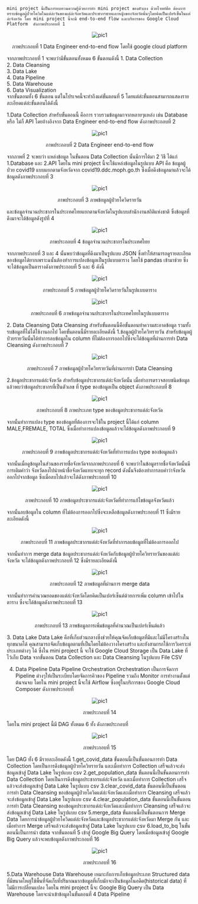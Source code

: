 	mini project นี้เป็นการทบทวนความรู้ด้วยการทำ mini project ของตัวเอง ด้วยโจทย์คือ ต้องการทราบข้อมูลผู้ป่วยโควิดในแต่ล่ะวันของแต่ล่ะจังหวัดและประชากรชายและหญิงของจังหวัดนั้นๆโดยคิดเป็นเปอร์เซ็นในแต่ล่ะจังหวัด โดย mini project นี้จะมี end-to-end flow และบริหารของ Google Cloud Platform  ดังภาพประกอบที่ 1
<p align="center">
<img src="https://github.com/Phonlakid/de_mini_project/blob/main/pic/Picture1.png?raw=true"  title="pic1">
</p>
<p align="center">
ภาพประกอบที่ 1 Data Engineer end-to-end flow โดยใช้ google cloud platform
</p>
	จากภาพประกอบที่ 1 จะพบว่ามีขั้นตอนทั้งหมด 6 ขั้นตอนดังนี้
	1.	Data Collection <br>
	2.	Data Cleansing  <br>
	3.	Data Lake  <br>
	4.	Data Pipeline  <br>
	5.	Data Warehouse  <br>
	6.	Data Visualization  <br>
	จากขั้นตอนทั้ง 6 ขั้นตอน แต่ในโปรเจคนี้จะทำถึงแค่ขั้นตอนที่ 5 โดยแต่ล่ะขั้นตอนสามารถแสดงรายละเอียดแต่ล่ะขั้นตอนได้ดังนี้

1.Data Collection
	สำหรับขั้นตอนนี้ คือการ รวบรวมข้อมูลมาจากหลายๆแหล่ง เช่น Database หรือ ไม่ก็ API
โดยอ้างอิงจาก Data Engineer end-to-end flow ดังภาพประกอบที่ 2
 <p align="center">
<img src="https://github.com/Phonlakid/de_mini_project/blob/main/pic/Picture2.png?raw=true"  title="pic1">
 </p>
 <p align="center">
ภาพประกอบที่ 2 Data Engineer end-to-end flow
 </p>
จากภาพที่ 2 จะพบว่า แหล่งข้อมูล ในขั้นตอน Data Collection นั้นมีการได้มา 2 วิธี ได้แก่  
1.Database และ 2.API โดยใน mini project นี้จะใช้แหล่งข้อมูลในรูปแบบ API คือ ข้อมูลผู้ป่วย covid19 แบบแยกตามจังหวัดจาก covid19.ddc.moph.go.th ซึ่งเมื่อดึงข้อมูลมาแล้วจะได้ข้อมูลดังภาพประกอบที่ 3
  <p align="center">
<img src="https://github.com/Phonlakid/de_mini_project/blob/main/pic/Picture2.png?raw=true"  title="pic1">
 </p>
 <p align="center">
ภาพประกอบที่ 3 ภาพข้อมูลผู้ป่วยโควิดรายวัน
 </p>
และข้อมูลจำนวนประชากรในประเทศไทยแยกตามจังหวัดในรูปแบบสำนักงานสถิติแห่งชาติ ซึ่งข้อมูลที่ดึงมาจะได้ข้อมูลดังรูปที่ 4
  <p align="center">
<img src="https://github.com/Phonlakid/de_mini_project/blob/main/pic/Picture4.png?raw=true"  title="pic1">
 </p>
 <p align="center">
ภาพประกอบที่ 4 ข้อมูลจำนวนประชากรในประเทศไทย
 </p>
	จากภาพประกอบที่ 3 และ 4 นั้นพบว่าข้อมูลที่ดึงมาเป็นรูปแบบ JSON ซึ่งทำให้สามารถดูรายละเอียดของข้อมูลได้ยากเพราะฉนั้นต้องทำการแปลงข้อมูลเป็นรูปแบบตาราง โดยใช้ pandas เข้ามาช่วย ซึ่งจะได้ข้อมูลเป็นตารางดังภาพประกอบที่ 5 และ 6 ดังนี้
  <p align="center">
<img src="https://github.com/Phonlakid/de_mini_project/blob/main/pic/Picture5.png?raw=true"  title="pic1">
 </p>
<p align="center">
ภาพประกอบที่ 5 ภาพข้อมูลผู้ป่วยโควิดรายวันในรูปแบบตาราง
</p>

  <p align="center">
<img src="https://github.com/Phonlakid/de_mini_project/blob/main/pic/Picture6.png?raw=true"  title="pic1">
 </p>

<p align="center">
ภาพประกอบที่ 6 ภาพข้อมูลจำนวนประชากรในประเทศไทยในรูปแบบตาราง
</p>
2. Data Cleansing
	Data Cleansing สำหรับขั้นตอนนี้คือขั้นตอนทำความสะอาดข้อมูล รวมทั้งรบข้อมูลที่ไม่ได้ใช้งานอกไป โดยขั้นตอนนี้มีรายละเอียดดังนี้
1.ข้อมูลผู้ป่วยโควิทรายวัน สำหรับข้อมูลผู้ป่วยรายวันนั้นได้ทำการลบข้อมูลใน column ที่ไม่ต้องการออกไปซึ่งจะได้ข้อมูลที่ผ่านการทำ Data Cleansing ดังภาพประกอบที่ 7
<p align="center">
<img src="https://github.com/Phonlakid/de_mini_project/blob/main/pic/Picture6.png?raw=true"  title="pic1">
</p>
<p align="center">
ภาพประกอบที่ 7 ภาพข้อมูลผู้ป่วยโควิทรายวันที่ผ่านการทำ Data Cleansing
</p>
	2.ข้อมูลประชากรแต่ล่ะจังหวัด สำหรับข้อมูลประชากรแต่ล่ะจังหวัดนั้น เมื่อทำการตรวจสอบชนิดข้อมูลแล้วพบว่าข้อมูลประชากรที่เป็นตัวเลข ที่ type ของข้อมูลเป็น object ดังภาพประกอบที่ 8
   <p align="center">
<img src="https://github.com/Phonlakid/de_mini_project/blob/main/pic/Picture7.png?raw=true"  title="pic1">
 </p>

<p align="center">
ภาพประกอบที่ 8 ภาพประเภท type ของข้อมูลประชากรแต่ล่ะจังหวัด
</p>
จากนั้นทำการแปลง type ของข้อมูลที่ต้องการจะใช้ใน project นี้ได้แก่ column MALE,FREMALE,
TOTAL ซึ่งเมื่อทำการแปลงข้อมูลแล้วจะได้ข้อมูลดังภาพประกอบที่ 9
   <p align="center">
<img src="https://github.com/Phonlakid/de_mini_project/blob/main/pic/Picture9.png?raw=true"  title="pic1">
 </p>
<p align="center">
ภาพประกอบที่ 9 ภาพข้อมูลประชากรแต่ล่ะจังหวัดที่ทำการแปลง type ของข้อมูลแล้ว
</p>
จากนั้นเมื่อดูข้อมูลในส่วนของรายชื่อจังหวัดจากภาพประกอบที่ 6 จะพบว่าในข้อมูลรายชื่อจังหวัดนั้นมีการเติมคำว่า จังหวัดลงไปนำหน้าชื่อจังหวัดแทบจะทุก record ดังนั้นจึงต้องทำการลบคำว่าจังหวัดออกไปจากข้อมูล ซึ่งเมื่อลบไปแล้วจะได้ดังภาพประกอบที่ 10
   <p align="center">
<img src="https://github.com/Phonlakid/de_mini_project/blob/main/pic/Picture10.png?raw=true"  title="pic1">
 </p>

<p align="center">
ภาพประกอบที่ 10 ภาพข้อมูลประชากรแต่ล่ะจังหวัดที่ทำการแก้ไขข้อมูลจังหวัดแล้ว
</p>
	จากนั้นลบข้อมูลใน column ที่ไม่ต้องการออกไปซึ่งจะเหลือข้อมูลดังภาพประกอบที่ 11 ซึ่งมีรายละเอียดดังนี้
<p align="center">
<img src="https://github.com/Phonlakid/de_mini_project/blob/main/pic/Picture11.png?raw=true"  title="pic1">
</p>

<p align="center">
ภาพประกอบที่ 11 ภาพข้อมูลประชากรแต่ล่ะจังหวัดที่ทำการลบข้อมูลที่ไม่ต้องการออกไป
</p>
	จากนั้นทำการ merge data ข้อมูลประชากรแต่ล่ะจังหวัดกับข้อมูลผู้ป่วยโควิทรายวันของแต่ล่ะจังหวัด จะได้ข้อมูลดังภาพประกอบที่ 12 ซึ่งมีรายละเอียดดังนี้
<p align="center">
<img src="https://github.com/Phonlakid/de_mini_project/blob/main/pic/Picture12.png?raw=true"  title="pic1">
</p>
<p align="center">
ภาพประกอบที่ 12 ภาพข้อมูลที่ผ่านการ merge data
</p>	
จากนั้นทำการคำนวณยอดของแต่ล่ะจังหวัดโดยคิดเป็นเปอร์เซ็นต์ด้วยการเพิ่ม column เข้าไปในตาราง
ซึ่งจะได้ข้อมูลดังภาพประกอบที่ 13
<p align="center">
<img src="https://github.com/Phonlakid/de_mini_project/blob/main/pic/Picture13.png?raw=true"  title="pic1">
</p>
<p align="center">
ภาพประกอบที่ 13 ภาพข้อมูลการเพิ่มข้อมูลที่คำนวณเป็นเปอร์เซ็นต์แล้ว
</p>	
3. Data Lake 
	Data Lake คือที่เก็บส่วนกลางซึ่งช่วยให้คุณจัดเก็บข้อมูลที่มีและไม่มีโครงสร้างในทุกขนาดได้ คุณสามารถจัดเก็บข้อมูลตามที่เป็นโดยไม่ต้องวางโครงสร้าง และยังสามารถใช้การวิเคราะห์ประเภทต่างๆ ได้ 
ซึ่งใน mini project นี้ จะใช้ Google Cloud Storage เป็น Data Lake ที่ไว้เก็บ Data จากขั้นตอน Data Collection และ Data Cleansing ในรูปแบบ File CSV

4. Data Pipeline
	Data Pipeline Orchestration Orchestration เป็นการจัดการ Pipeline ต่างๆให้เป็นระเบียบโดยจัดการคิวของ Pipeline รวมถึง Monitor การทำงานตั้งแต่ต้นจนจบ โดยใน mini project นี้จะใช้ Airflow ซึ่งอยู่ในบริการของ Google Cloud Composer  ดังภาพประกอบที่
<p align="center">
<img src="https://github.com/Phonlakid/de_mini_project/blob/main/pic/Picture14.png?raw=true"  title="pic1">
</p>
<p align="center">
ภาพประกอบที่ 14
</p>	
โดยใน mini project นี้มี DAG ทั้งหมด 6 ทั้ง ดังภาพประกอบที่ 
<p align="center">
<img src="https://github.com/Phonlakid/de_mini_project/blob/main/pic/Picture15.png?raw=true"  title="pic1">
</p>
<p align="center">
ภาพประกอบที่ 15
</p>	
โดย DAG ทั้ง 6 มีรายละเอียดดังนี้
1.get_covid_data ขั้นตอนนี้เป็นขั้นตอนการทำ Data Collection โดยเป็นการดึงข้อมูลผู้ป่วยโควิทรายวัน
และเมื่อทำการ Collection เสร็จแล้วจะส่งข้อมูลเข้าสู่ Data Lake ในรูปแบบ csv
2.get_population_data ขั้นตอนนี้เป็นขั้นตอนการทำ Data Collection โดยเป็นการดึงข้อมูลประชากรแต่ล่ะจังหวัด และเมื่อทำการ Collection เสร็จแล้วจะส่งข้อมูลเข้าสู่ Data Lake ในรูปแบบ csv
3.clear_covid_data ขั้นตอนนี้เป็นขั้นตอนการทำ Data Cleansing ของข้อมูลผู้ป่วยโควิดแต่ล่ะจังหวัดและเมื่อทำการ Cleansing เสร็จแล้วจะส่งข้อมูลเข้าสู่ Data Lake ในรูปแบบ csv
4.clear_population_data ขั้นตอนนี้เป็นขั้นตอนการทำ Data Cleansing ของข้อมูลประชากรแต่ล่ะจังหวัดและเมื่อทำการ Cleansing เสร็จแล้วจะส่งข้อมูลเข้าสู่ Data Lake ในรูปแบบ csv
5.merge_data ขั้นตอนนี้เป็นขั้นตอนการ Merge Data โดยการนำข้อมูลผู้ป่วยโควิดแต่ล่ะจังหวัดและข้อมูลประชากรแต่ล่ะจังหวัดมา Merge กัน และเมื่อทำการ Merge เสร็จแล้วจะส่งข้อมูลเข้าสู่ Data Lake ในรูปแบบ csv
6.load_to_bq ในขั้นตอนนี้เป็นการนำ data จากขั้นตอนที่ 5 เข้าสู่ Google Big Query โดยเมื่อข้อมูลเข้าสู่
Google Big Query แล้วจะพบข้อมูลดังภาพประกอบที่ 16
<p align="center">
<img src="https://github.com/Phonlakid/de_mini_project/blob/main/pic/Picture16.png?raw=true"  title="pic1">
</p>
<p align="center">
ภาพประกอบที่ 16
</p>	
5.Data Warehouse
Data Warehouse เหมาะกับการเก็บข้อมูลประเภท Structured data ที่มีขนาดใหญ่ใช้พื้นที่จัดเก็บที่ปริมาณมากข้อมูลที่เก็บมักจะเป็นข้อมูลในอดีต(historical data) ที่ไม่มีการเปลี่ยนแปลง โดยใน mini project นี้จะ Google Big Query เป็น Data Warehouse โดยจะนำเข้าข้อมูลในขั้นตอนที่ 4 Data Pipeline





